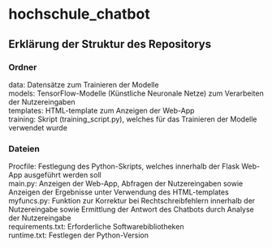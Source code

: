 # hochschule_chatbot

## Erklärung der Struktur des Repositorys

### Ordner
data: Datensätze zum Trainieren der Modelle  
models: TensorFlow-Modelle (Künstliche Neuronale Netze) zum Verarbeiten der Nutzereingaben  
templates: HTML-template zum Anzeigen der Web-App  
training: Skript (training_script.py), welches für das Trainieren der Modelle verwendet wurde  

### Dateien
Procfile: Festlegung des Python-Skripts, welches innerhalb der Flask Web-App ausgeführt werden soll  
main.py: Anzeigen der Web-App, Abfragen der Nutzereingaben sowie Anzeigen der Ergebnisse unter Verwendung des HTML-templates  
myfuncs.py: Funktion zur Korrektur bei Rechtschreibfehlern innerhalb der Nutzereingabe sowie Ermittlung der Antwort des Chatbots durch Analyse der Nutzereingabe  
requirements.txt: Erforderliche Softwarebibliotheken  
runtime.txt: Festlegen der Python-Version

